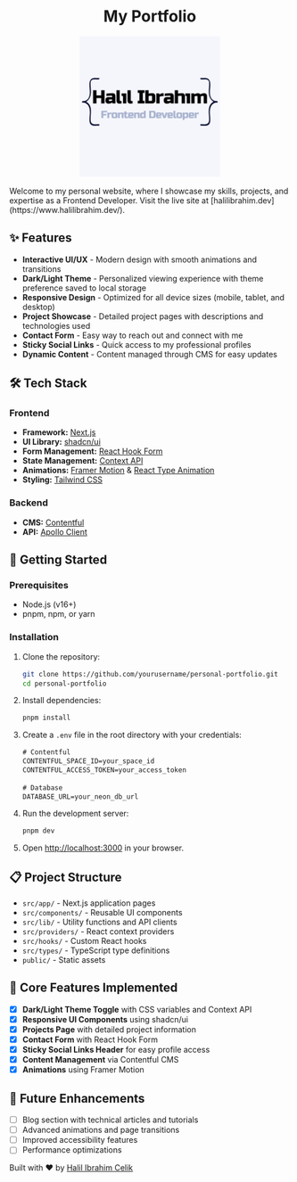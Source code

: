 <h1 align="center">My Portfolio</h1>

<img src="public/logo.jpg" alt="Portfolio Banner" width="50%" style="display: block; margin: auto;">
<br/>
Welcome to my personal website, where I showcase my skills, projects, and expertise as a Frontend Developer. Visit the live site at [halilibrahim.dev](https://www.halilibrahim.dev/).

## ✨ Features

- **Interactive UI/UX** - Modern design with smooth animations and transitions
- **Dark/Light Theme** - Personalized viewing experience with theme preference saved to local storage
- **Responsive Design** - Optimized for all device sizes (mobile, tablet, and desktop)
- **Project Showcase** - Detailed project pages with descriptions and technologies used
- **Contact Form** - Easy way to reach out and connect with me
- **Sticky Social Links** - Quick access to my professional profiles
- **Dynamic Content** - Content managed through CMS for easy updates

## 🛠️ Tech Stack

### Frontend

- **Framework:** [Next.js](https://nextjs.org/)
- **UI Library:** [shadcn/ui](https://ui.shadcn.com/)
- **Form Management:** [React Hook Form](https://react-hook-form.com/)
- **State Management:** [Context API](https://reactjs.org/docs/context.html)
- **Animations:** [Framer Motion](https://www.framer.com/motion/) & [React Type Animation](https://www.npmjs.com/package/react-type-animation)
- **Styling:** [Tailwind CSS](https://tailwindcss.com/)

### Backend

- **CMS:** [Contentful](https://www.contentful.com/)
- **API:** [Apollo Client](https://www.apollographql.com/docs/react/)

## 🚀 Getting Started

### Prerequisites

- Node.js (v16+)
- pnpm, npm, or yarn

### Installation

1. Clone the repository:

   ```bash
   git clone https://github.com/yourusername/personal-portfolio.git
   cd personal-portfolio
   ```

2. Install dependencies:

   ```bash
   pnpm install
   ```

3. Create a `.env` file in the root directory with your credentials:

   ```
   # Contentful
   CONTENTFUL_SPACE_ID=your_space_id
   CONTENTFUL_ACCESS_TOKEN=your_access_token

   # Database
   DATABASE_URL=your_neon_db_url
   ```

4. Run the development server:

   ```bash
   pnpm dev
   ```

5. Open [http://localhost:3000](http://localhost:3000) in your browser.

## 📋 Project Structure

- `src/app/` - Next.js application pages
- `src/components/` - Reusable UI components
- `src/lib/` - Utility functions and API clients
- `src/providers/` - React context providers
- `src/hooks/` - Custom React hooks
- `src/types/` - TypeScript type definitions
- `public/` - Static assets

## 🌟 Core Features Implemented

- [x] **Dark/Light Theme Toggle** with CSS variables and Context API
- [x] **Responsive UI Components** using shadcn/ui
- [x] **Projects Page** with detailed project information
- [x] **Contact Form** with React Hook Form
- [x] **Sticky Social Links Header** for easy profile access
- [x] **Content Management** via Contentful CMS
- [x] **Animations** using Framer Motion

## 🔮 Future Enhancements

- [ ] Blog section with technical articles and tutorials
- [ ] Advanced animations and page transitions
- [ ] Improved accessibility features
- [ ] Performance optimizations

Built with ❤️ by [Halil Ibrahim Celik](https://www.halilibrahim.dev)
